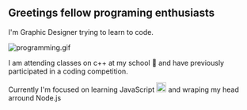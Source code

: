 ## Greetings fellow programing enthusiasts

<p>I'm Graphic Designer trying to learn to code.<p/>
<img src="https://gist.github.com/patevs/b007a0e98fb216438d4cbf559fac4166/raw/88f20c9d749d756be63f22b09f3c4ac570bc5101/programming.gif" alt="programming.gif">

I am attending classes on c++ at my school 🏫 and have previously participated in a coding competition.

Currently I'm focused on learning JavaScript
<img src="https://upload.wikimedia.org/wikipedia/commons/thumb/9/99/Unofficial_JavaScript_logo_2.svg/512px-Unofficial_JavaScript_logo_2.svg.png?20141107110902" alt="Girl in a jacket" height="20" width="20"> 
and wraping my head arround Node.js


<!---
QuitStalin/QuitStalin is a ✨ special ✨ repository because its `README.md` (this file) appears on your GitHub profile.
You can click the Preview link to take a look at your changes.
--->
